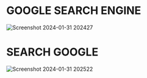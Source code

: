 # GOOGLE SEARCH ENGINE
![Screenshot 2024-01-31 202427](https://github.com/Amisha0971/GOOGLE-SEARCH-ENGINE-HTML--CSS/assets/136344215/0f1de9da-c2f3-4a0b-99b5-fef2eca6526e)

# SEARCH GOOGLE
![Screenshot 2024-01-31 202522](https://github.com/Amisha0971/GOOGLE-SEARCH-ENGINE-HTML--CSS/assets/136344215/3a3c0acd-289f-4202-a049-9fd5c1d8a35d)

